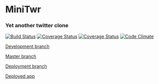 # MiniTwr
### Yet another twitter clone

[![Build Status](https://travis-ci.org/iax86/minitwr.svg?branch=master)](https://travis-ci.org/iax86/minitwr)
[![Coverage Status](https://coveralls.io/repos/iax86/minitwr/badge.svg)](https://coveralls.io/r/iax86/minitwr)
[![Coverage Status](https://david-dm.org/iax86/minitwr.svg)](https://david-dm.org/iax86/minitwr)
[![Code Climate](https://codeclimate.com/github/iax86/minitwr/badges/gpa.svg)](https://codeclimate.com/github/iax86/minitwr)


[Development branch](https://github.com/iax86/minitwr/tree/devel)

[Master branch](https://github.com/iax86/minitwr/tree/master)

[Deployment branch](https://github.com/iax86/minitwr/tree/deploy)

[Deployed app](http://minitwr.herokuapp.com/)
